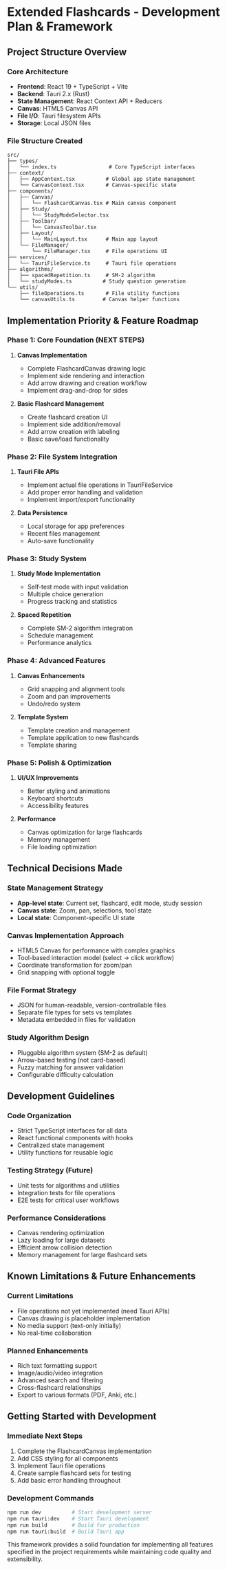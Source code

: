 # Extended Flashcards - Development Plan & Framework

## Project Structure Overview

### Core Architecture
- **Frontend**: React 19 + TypeScript + Vite
- **Backend**: Tauri 2.x (Rust)
- **State Management**: React Context API + Reducers
- **Canvas**: HTML5 Canvas API
- **File I/O**: Tauri filesystem APIs
- **Storage**: Local JSON files

### File Structure Created
```
src/
├── types/
│   └── index.ts                 # Core TypeScript interfaces
├── context/
│   ├── AppContext.tsx          # Global app state management
│   └── CanvasContext.tsx       # Canvas-specific state
├── components/
│   ├── Canvas/
│   │   └── FlashcardCanvas.tsx # Main canvas component
│   ├── Study/
│   │   └── StudyModeSelector.tsx
│   ├── Toolbar/
│   │   └── CanvasToolbar.tsx
│   ├── Layout/
│   │   └── MainLayout.tsx      # Main app layout
│   └── FileManager/
│       └── FileManager.tsx     # File operations UI
├── services/
│   └── TauriFileService.ts     # Tauri file operations
├── algorithms/
│   ├── spacedRepetition.ts     # SM-2 algorithm
│   └── studyModes.ts          # Study question generation
└── utils/
    ├── fileOperations.ts       # File utility functions
    └── canvasUtils.ts         # Canvas helper functions
```

## Implementation Priority & Feature Roadmap

### Phase 1: Core Foundation (NEXT STEPS)
1. **Canvas Implementation**
   - Complete FlashcardCanvas drawing logic
   - Implement side rendering and interaction
   - Add arrow drawing and creation workflow
   - Implement drag-and-drop for sides

2. **Basic Flashcard Management**
   - Create flashcard creation UI
   - Implement side addition/removal
   - Add arrow creation with labeling
   - Basic save/load functionality

### Phase 2: File System Integration
1. **Tauri File APIs**
   - Implement actual file operations in TauriFileService
   - Add proper error handling and validation
   - Implement import/export functionality

2. **Data Persistence**
   - Local storage for app preferences
   - Recent files management
   - Auto-save functionality

### Phase 3: Study System
1. **Study Mode Implementation**
   - Self-test mode with input validation
   - Multiple choice generation
   - Progress tracking and statistics

2. **Spaced Repetition**
   - Complete SM-2 algorithm integration
   - Schedule management
   - Performance analytics

### Phase 4: Advanced Features
1. **Canvas Enhancements**
   - Grid snapping and alignment tools
   - Zoom and pan improvements
   - Undo/redo system

2. **Template System**
   - Template creation and management
   - Template application to new flashcards
   - Template sharing

### Phase 5: Polish & Optimization
1. **UI/UX Improvements**
   - Better styling and animations
   - Keyboard shortcuts
   - Accessibility features

2. **Performance**
   - Canvas optimization for large flashcards
   - Memory management
   - File loading optimization

## Technical Decisions Made

### State Management Strategy
- **App-level state**: Current set, flashcard, edit mode, study session
- **Canvas state**: Zoom, pan, selections, tool state
- **Local state**: Component-specific UI state

### Canvas Implementation Approach
- HTML5 Canvas for performance with complex graphics
- Tool-based interaction model (select → click workflow)
- Coordinate transformation for zoom/pan
- Grid snapping with optional toggle

### File Format Strategy
- JSON for human-readable, version-controllable files
- Separate file types for sets vs templates
- Metadata embedded in files for validation

### Study Algorithm Design
- Pluggable algorithm system (SM-2 as default)
- Arrow-based testing (not card-based)
- Fuzzy matching for answer validation
- Configurable difficulty calculation

## Development Guidelines

### Code Organization
- Strict TypeScript interfaces for all data
- React functional components with hooks
- Centralized state management
- Utility functions for reusable logic

### Testing Strategy (Future)
- Unit tests for algorithms and utilities
- Integration tests for file operations
- E2E tests for critical user workflows

### Performance Considerations
- Canvas rendering optimization
- Lazy loading for large datasets
- Efficient arrow collision detection
- Memory management for large flashcard sets

## Known Limitations & Future Enhancements

### Current Limitations
- File operations not yet implemented (need Tauri APIs)
- Canvas drawing is placeholder implementation
- No media support (text-only initially)
- No real-time collaboration

### Planned Enhancements
- Rich text formatting support
- Image/audio/video integration
- Advanced search and filtering
- Cross-flashcard relationships
- Export to various formats (PDF, Anki, etc.)

## Getting Started with Development

### Immediate Next Steps
1. Complete the FlashcardCanvas implementation
2. Add CSS styling for all components
3. Implement Tauri file operations
4. Create sample flashcard sets for testing
5. Add basic error handling throughout

### Development Commands
```bash
npm run dev          # Start development server
npm run tauri:dev    # Start Tauri development
npm run build        # Build for production
npm run tauri:build  # Build Tauri app
```

This framework provides a solid foundation for implementing all features specified in the project requirements while maintaining code quality and extensibility.
